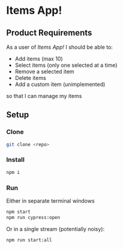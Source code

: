 # Items App!

## Product Requirements

As a user of _Items App!_ I should be able to:

- Add items (max 10)
- Select items (only one selected at a time)
- Remove a selected item
- Delete items
- Add a custom item (unimplemented)

so that I can manage my items

## Setup

### Clone

```bash
git clone <repo>
```

### Install

```bash
npm i
```

### Run

Either in separate terminal windows

```bash
npm start
npm run cypress:open

```

Or in a single stream (potentially noisy):

```bash
npm run start:all
```
